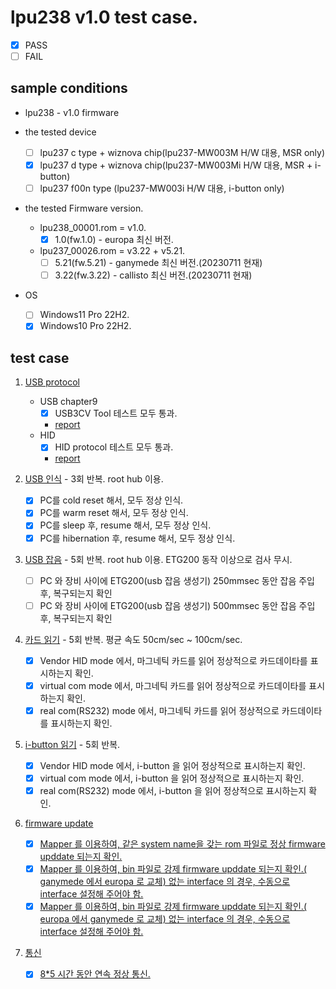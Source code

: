 # lpu238 v1.0 test case.
* [x] PASS
* [ ] FAIL

## sample conditions
* lpu238 - v1.0 firmware

* the tested device
  * [ ] lpu237 c type + wiznova chip(lpu237-MW003M H/W 대용, MSR only)
  * [x] lpu237 d type + wiznova chip(lpu237-MW003Mi H/W 대용, MSR + i-button)
  * [ ] lpu237 f00n type (lpu237-MW003i H/W 대용, i-button only)
 
* the tested Firmware version.
  * lpu238_00001.rom = v1.0.
    * [x] 1.0(fw.1.0) - europa 최신 버전.
  * lpu237_00026.rom = v3.22 +  v5.21.
    * [ ] 5.21(fw.5.21) - ganymede 최신 버전.(20230711 현재)
    * [ ] 3.22(fw.3.22) - callisto 최신 버전.(20230711 현재)

* OS
  * [ ] Windows11 Pro 22H2.
  * [x] Windows10 Pro 22H2.

## test case
1. <u>USB protocol</u>
    * USB chapter9 
      + [x] USB3CV Tool 테스트 모두 통과.
      + [report](/test_case/result/lpu238/lpu238v1.0%20-%20Chapter%209%20Tests%20-%20USB%202%20-%20Passed%20-%202023-07-19%2008-14-51.html)
    * HID 
      + [x] HID protocol 테스트 모두 통과.
      + [report](/test_case/result/lpu238/lpu238v1.0%20-%20HID%20Tests%20-%20Passed%20-%202023-07-19%2008-17-07.html)

2. <u>USB 인식</u> - 3회 반복. root hub 이용.
    * [x] PC를 cold reset 해서, 모두 정상 인식.
    * [x] PC를 warm reset 해서, 모두 정상 인식.
    * [x] PC를 sleep 후, resume 해서, 모두 정상 인식.
    * [x] PC를 hibernation 후, resume 해서, 모두 정상 인식.

3. <u>USB 잡음</u> - 5회 반복. root hub 이용. ETG200 동작 이상으로 검사 무시.
    * [ ] PC 와 장비 사이에 ETG200(usb 잡음 생성기) 250mmsec 동안 잡음 주입 후, 복구되는지 확인
    * [ ] PC 와 장비 사이에 ETG200(usb 잡음 생성기) 500mmsec 동안 잡음 주입 후, 복구되는지 확인

4. <u>카드 읽기</u> - 5회 반복. 평균 속도 50cm/sec ~ 100cm/sec.
    * [x] Vendor HID mode 에서, 마그네틱 카드를 읽어 정상적으로 카드데이타를 표시하는지 확인.
    * [x] virtual com mode 에서, 마그네틱 카드를 읽어 정상적으로 카드데이타를 표시하는지 확인.
    * [x] real com(RS232) mode 에서, 마그네틱 카드를 읽어 정상적으로 카드데이타를 표시하는지 확인.

4. <u>i-button 읽기</u> - 5회 반복.
    * [x] Vendor HID mode 에서, i-button 을 읽어 정상적으로 표시하는지 확인.
    * [x] virtual com mode 에서, i-button 을 읽어 정상적으로 표시하는지 확인.
    * [x] real com(RS232) mode 에서, i-button 을 읽어 정상적으로 표시하는지 확인.

6. <u>firmware update
    * [x] Mapper 를 이용하여, 같은 system name을 갖는 rom 파일로 정상 firmware upddate 되는지 확인.
    * [x] Mapper 를 이용하여, bin 파일로 강제 firmware upddate 되는지 확인.( ganymede 에서 europa 로 교체) 없는 interface 의 경우, 수동으로 interface 설정해 주어야 함.
    * [x] Mapper 를 이용하여, bin 파일로 강제 firmware upddate 되는지 확인.( europa 에서 ganymede 로 교체) 없는 interface 의 경우, 수동으로 interface 설정해 주어야 함.

7. <u>통신</u>
    * [x] 8*5 시간 동안 연속 정상 통신.

